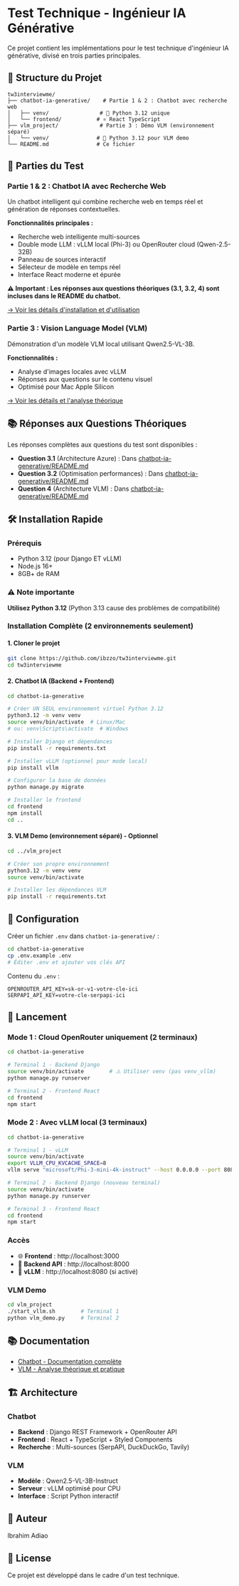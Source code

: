 # Test Technique - Ingénieur IA Générative

Ce projet contient les implémentations pour le test technique d'ingénieur IA générative, divisé en trois parties principales.

## 📁 Structure du Projet

```
tw3interviewme/
├── chatbot-ia-generative/    # Partie 1 & 2 : Chatbot avec recherche web
│   ├── venv/                # 🐍 Python 3.12 unique
│   └── frontend/           # ⚛️ React TypeScript
├── vlm_project/             # Partie 3 : Démo VLM (environnement séparé)
│   └── venv/               # 🐍 Python 3.12 pour VLM demo
└── README.md               # Ce fichier
```

## 🚀 Parties du Test

### Partie 1 & 2 : Chatbot IA avec Recherche Web
Un chatbot intelligent qui combine recherche web en temps réel et génération de réponses contextuelles.

**Fonctionnalités principales :**
- Recherche web intelligente multi-sources
- Double mode LLM : vLLM local (Phi-3) ou OpenRouter cloud (Qwen-2.5-32B)
- Panneau de sources interactif
- Sélecteur de modèle en temps réel
- Interface React moderne et épurée

**⚠️ Important : Les réponses aux questions théoriques (3.1, 3.2, 4) sont incluses dans le README du chatbot.**

[→ Voir les détails d'installation et d'utilisation](./chatbot-ia-generative/README.md)

### Partie 3 : Vision Language Model (VLM)
Démonstration d'un modèle VLM local utilisant Qwen2.5-VL-3B.

**Fonctionnalités :**
- Analyse d'images locales avec vLLM
- Réponses aux questions sur le contenu visuel
- Optimisé pour Mac Apple Silicon

[→ Voir les détails et l'analyse théorique](./vlm_project/README.md)

## 📚 Réponses aux Questions Théoriques

Les réponses complètes aux questions du test sont disponibles :
- **Question 3.1** (Architecture Azure) : Dans [chatbot-ia-generative/README.md](./chatbot-ia-generative/README.md#31-architecture-et-déploiement-azure)
- **Question 3.2** (Optimisation performances) : Dans [chatbot-ia-generative/README.md](./chatbot-ia-generative/README.md#question-32--amélioration-de-la-vitesse-de-traitement)
- **Question 4** (Architecture VLM) : Dans [chatbot-ia-generative/README.md](./chatbot-ia-generative/README.md#question-4--architecture-vlm-vision-language-model)

## 🛠 Installation Rapide

### Prérequis
- Python 3.12 (pour Django ET vLLM)
- Node.js 16+
- 8GB+ de RAM

### ⚠️ Note importante
**Utilisez Python 3.12** (Python 3.13 cause des problèmes de compatibilité)

### Installation Complète (2 environnements seulement)

#### 1. Cloner le projet
```bash
git clone https://github.com/ibzzo/tw3interviewme.git
cd tw3interviewme
```

#### 2. Chatbot IA (Backend + Frontend)
```bash
cd chatbot-ia-generative

# Créer UN SEUL environnement virtuel Python 3.12
python3.12 -m venv venv
source venv/bin/activate  # Linux/Mac
# ou: venv\Scripts\activate  # Windows

# Installer Django et dépendances
pip install -r requirements.txt

# Installer vLLM (optionnel pour mode local)
pip install vllm

# Configurer la base de données
python manage.py migrate

# Installer le frontend
cd frontend
npm install
cd ..
```

#### 3. VLM Demo (environnement séparé) - Optionnel
```bash
cd ../vlm_project

# Créer son propre environnement
python3.12 -m venv venv
source venv/bin/activate

# Installer les dépendances VLM
pip install -r requirements.txt
```

## 📝 Configuration

Créer un fichier `.env` dans `chatbot-ia-generative/` :
```bash
cd chatbot-ia-generative
cp .env.example .env
# Éditer .env et ajouter vos clés API
```

Contenu du `.env` :
```env
OPENROUTER_API_KEY=sk-or-v1-votre-cle-ici
SERPAPI_API_KEY=votre-cle-serpapi-ici
```

## 🚀 Lancement

### Mode 1 : Cloud OpenRouter uniquement (2 terminaux)
```bash
cd chatbot-ia-generative

# Terminal 1 - Backend Django
source venv/bin/activate        # ⚠️ Utiliser venv (pas venv_vllm)
python manage.py runserver

# Terminal 2 - Frontend React
cd frontend
npm start
```

### Mode 2 : Avec vLLM local (3 terminaux)
```bash
cd chatbot-ia-generative

# Terminal 1 - vLLM
source venv/bin/activate
export VLLM_CPU_KVCACHE_SPACE=8
vllm serve "microsoft/Phi-3-mini-4k-instruct" --host 0.0.0.0 --port 8080 --device cpu

# Terminal 2 - Backend Django (nouveau terminal)
source venv/bin/activate
python manage.py runserver

# Terminal 3 - Frontend React
cd frontend
npm start
```

### Accès
- 🌐 **Frontend** : http://localhost:3000
- 🔧 **Backend API** : http://localhost:8000
- 🤖 **vLLM** : http://localhost:8080 (si activé)

### VLM Demo
```bash
cd vlm_project
./start_vllm.sh        # Terminal 1
python vlm_demo.py     # Terminal 2
```

## 📚 Documentation
- [Chatbot - Documentation complète](./chatbot-ia-generative/README.md)
- [VLM - Analyse théorique et pratique](./vlm_project/README.md)

## 🏗 Architecture

### Chatbot
- **Backend** : Django REST Framework + OpenRouter API
- **Frontend** : React + TypeScript + Styled Components
- **Recherche** : Multi-sources (SerpAPI, DuckDuckGo, Tavily)

### VLM
- **Modèle** : Qwen2.5-VL-3B-Instruct
- **Serveur** : vLLM optimisé pour CPU
- **Interface** : Script Python interactif

## 👤 Auteur
Ibrahim Adiao

## 📄 License
Ce projet est développé dans le cadre d'un test technique.